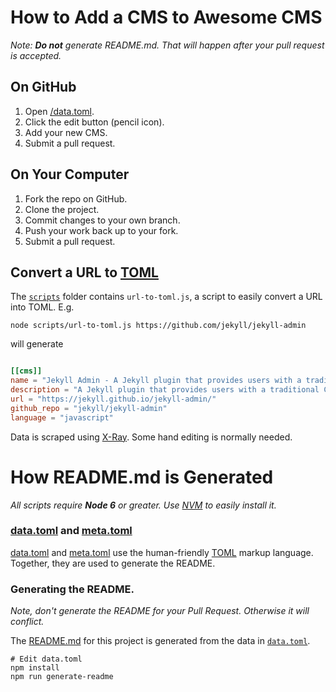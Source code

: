 # How to Add a CMS to Awesome CMS

_Note: **Do not** generate README.md. That will happen after your pull request
is accepted._

## On GitHub

1. Open [/data.toml](/data.toml).
1. Click the edit button (pencil icon).
1. Add your new CMS.
1. Submit a pull request.

## On Your Computer

1. Fork the repo on GitHub.
1. Clone the project.
1. Commit changes to your own branch.
1. Push your work back up to your fork.
1. Submit a pull request.

## Convert a URL to [TOML][]

The [`scripts`](/scripts) folder contains `url-to-toml.js`, a script
to easily convert a URL into TOML. E.g.

```
node scripts/url-to-toml.js https://github.com/jekyll/jekyll-admin
```

will generate

```toml

[[cms]]
name = "Jekyll Admin - A Jekyll plugin that provides users with a traditional CMS-style graphical interface to author content and administer Jekyll sites."
description = "A Jekyll plugin that provides users with a traditional CMS-style graphical interface to author content and administer Jekyll sites."
url = "https://jekyll.github.io/jekyll-admin/"
github_repo = "jekyll/jekyll-admin"
language = "javascript"
```

Data is scraped using [X-Ray](https://github.com/lapwinglabs/x-ray). Some hand
editing is normally needed.

# How README.md is Generated

_All scripts require **Node 6** or greater. Use [NVM][] to easily install it._

### [data.toml](/data.toml) and [meta.toml](/meta.toml)

[data.toml](/data.toml) and [meta.toml](/meta.toml) use the human-friendly [TOML]
markup language. Together, they are used to generate the README.

### Generating the README.

_Note, don't generate the README for your Pull Request. Otherwise it will
conflict._

The [README.md](/) for this project is generated from the data in
[`data.toml`](data.toml).

```
# Edit data.toml
npm install
npm run generate-readme
```

[NVM]: https://github.com/creationix/nvm
[TOML]: (https://github.com/toml-lang/toml)

